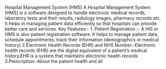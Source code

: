 Hospital Management System (HMS)
A Hospital Management System (HMS) is a software designed to handle electronic medical records, laboratory tests and their results, radiology images, pharmacy records etc. It helps in managing patient data efficiently so that hospitals can provide better care and services.
Key Features:-
    1. Patient Registration :- A HIS or HMS is also patient registration software. It helps to manage patient data, schedule appointments, track their information (demographics or medical 
       history)
    2.Electronic Health Records (EHR) and NHS Number:-Electronic health records (EHR) are the digital equivalent of a patient’s medical history.EHR is a system that maintains electronic 
      health records
    3.Prescription:-About the patient health and all 
